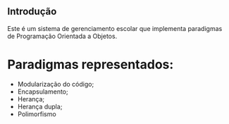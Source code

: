 ## Introdução

Este é um sistema de gerenciamento escolar que implementa paradigmas de Programação Orientada a Objetos.

# Paradigmas representados:
- Modularização do código;
- Encapsulamento;
- Herança;
- Herança dupla;
- Polimorfismo